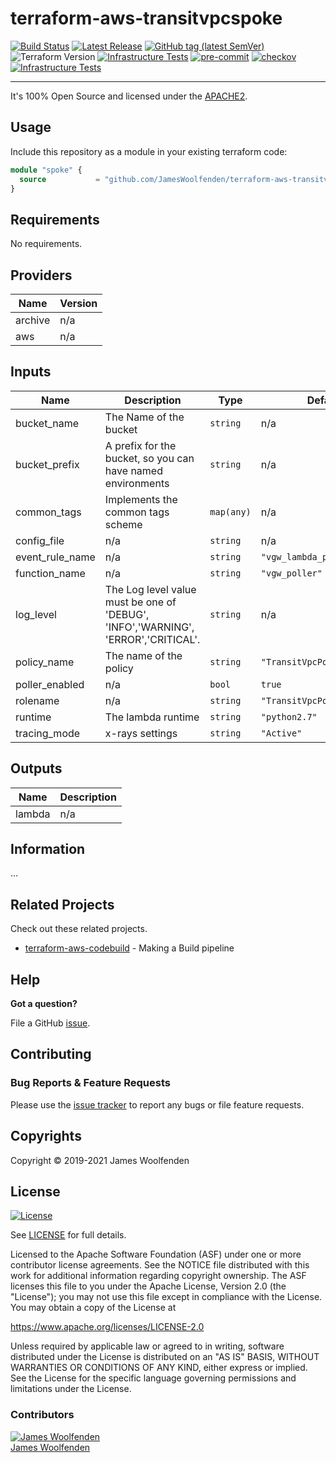 # terraform-aws-transitvpcspoke

[![Build Status](https://github.com/JamesWoolfenden/terraform-aws-transitvpcspoke/workflows/Verify%20and%20Bump/badge.svg?branch=master)](https://github.com/JamesWoolfenden/terraform-aws-transitvpcspoke)
[![Latest Release](https://img.shields.io/github/release/JamesWoolfenden/terraform-aws-transitvpcspoke.svg)](https://github.com/JamesWoolfenden/terraform-aws-transitvpcspoke/releases/latest)
[![GitHub tag (latest SemVer)](https://img.shields.io/github/tag/JamesWoolfenden/terraform-aws-transitvpcspoke.svg?label=latest)](https://github.com/JamesWoolfenden/terraform-aws-transitvpcspoke/releases/latest)
![Terraform Version](https://img.shields.io/badge/tf-%3E%3D0.14.0-blue.svg)
[![Infrastructure Tests](https://www.bridgecrew.cloud/badges/github/JamesWoolfenden/terraform-aws-transitvpcspoke/cis_aws)](https://www.bridgecrew.cloud/link/badge?vcs=github&fullRepo=JamesWoolfenden%2Fterraform-aws-transitvpcspoke&benchmark=CIS+AWS+V1.2)
[![pre-commit](https://img.shields.io/badge/pre--commit-enabled-brightgreen?logo=pre-commit&logoColor=white)](https://github.com/pre-commit/pre-commit)
[![checkov](https://img.shields.io/badge/checkov-verified-brightgreen)](https://www.checkov.io/)
[![Infrastructure Tests](https://www.bridgecrew.cloud/badges/github/jameswoolfenden/terraform-aws-transitvpcspoke/general)](https://www.bridgecrew.cloud/link/badge?vcs=github&fullRepo=JamesWoolfenden%2Fterraform-aws-transitvpcspoke&benchmark=INFRASTRUCTURE+SECURITY)

---

It's 100% Open Source and licensed under the [APACHE2](LICENSE).

## Usage

Include this repository as a module in your existing terraform code:

```terraform
module "spoke" {
  source           = "github.com/JamesWoolfenden/terraform-aws-transitvpcspoke"
}
```

<!-- BEGINNING OF PRE-COMMIT-TERRAFORM DOCS HOOK -->
## Requirements

No requirements.

## Providers

| Name | Version |
|------|---------|
| archive | n/a |
| aws | n/a |

## Inputs

| Name | Description | Type | Default | Required |
|------|-------------|------|---------|:--------:|
| bucket\_name | The Name of the bucket | `string` | n/a | yes |
| bucket\_prefix | A prefix for the bucket, so you can have named environments | `string` | n/a | yes |
| common\_tags | Implements the common tags scheme | `map(any)` | n/a | yes |
| config\_file | n/a | `string` | n/a | yes |
| event\_rule\_name | n/a | `string` | `"vgw_lambda_poller_event"` | no |
| function\_name | n/a | `string` | `"vgw_poller"` | no |
| log\_level | The Log level value must be one of 'DEBUG', 'INFO','WARNING', 'ERROR','CRITICAL'. | `string` | n/a | yes |
| policy\_name | The name of the policy | `string` | `"TransitVpcPollerPolicy"` | no |
| poller\_enabled | n/a | `bool` | `true` | no |
| rolename | n/a | `string` | `"TransitVpcPollerRole"` | no |
| runtime | The lambda runtime | `string` | `"python2.7"` | no |
| tracing\_mode | x-rays settings | `string` | `"Active"` | no |

## Outputs

| Name | Description |
|------|-------------|
| lambda | n/a |

<!-- END OF PRE-COMMIT-TERRAFORM DOCS HOOK -->

## Information

...

## Related Projects

Check out these related projects.

- [terraform-aws-codebuild](https://github.com/jameswoolfenden/terraform-aws-codebuild) - Making a Build pipeline

## Help

**Got a question?**

File a GitHub [issue](https://github.com/jameswoolfenden/terraform-aws-transitvpcspoke/issues).

## Contributing

### Bug Reports & Feature Requests

Please use the [issue tracker](https://github.com/jameswoolfenden/terraform-aws-transitvpcspoke/issues) to report any bugs or file feature requests.

## Copyrights

Copyright © 2019-2021 James Woolfenden

## License

[![License](https://img.shields.io/badge/License-Apache%202.0-blue.svg)](https://opensource.org/licenses/Apache-2.0)

See [LICENSE](LICENSE) for full details.

Licensed to the Apache Software Foundation (ASF) under one
or more contributor license agreements. See the NOTICE file
distributed with this work for additional information
regarding copyright ownership. The ASF licenses this file
to you under the Apache License, Version 2.0 (the
"License"); you may not use this file except in compliance
with the License. You may obtain a copy of the License at

<https://www.apache.org/licenses/LICENSE-2.0>

Unless required by applicable law or agreed to in writing,
software distributed under the License is distributed on an
"AS IS" BASIS, WITHOUT WARRANTIES OR CONDITIONS OF ANY
KIND, either express or implied. See the License for the
specific language governing permissions and limitations
under the License.

### Contributors

[![James Woolfenden][jameswoolfenden_avatar]][jameswoolfenden_homepage]<br/>[James Woolfenden][jameswoolfenden_homepage]

[jameswoolfenden_homepage]: https://github.com/jameswoolfenden
[jameswoolfenden_avatar]: https://github.com/jameswoolfenden.png?size=150
[github]: https://github.com/jameswoolfenden
[linkedin]: https://www.linkedin.com/in/jameswoolfenden/
[twitter]: https://twitter.com/JimWoolfenden
[share_twitter]: https://twitter.com/intent/tweet/?text=terraform-aws-transitvpcspoke&url=https://github.com/jameswoolfenden/terraform-aws-transitvpcspoke
[share_linkedin]: https://www.linkedin.com/shareArticle?mini=true&title=terraform-aws-transitvpcspoke&url=https://github.com/jameswoolfenden/terraform-aws-transitvpcspoke
[share_reddit]: https://reddit.com/submit/?url=https://github.com/jameswoolfenden/terraform-aws-transitvpcspoke
[share_facebook]: https://facebook.com/sharer/sharer.php?u=https://github.com/jameswoolfenden/terraform-aws-transitvpcspoke
[share_email]: mailto:?subject=terraform-aws-transitvpcspoke&body=https://github.com/jameswoolfenden/terraform-aws-transitvpcspoke
